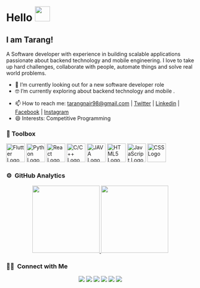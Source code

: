 <!-- <img align="right" src="" width=350px height=465px/> -->

# Hello <img src="https://raw.githubusercontent.com/MartinHeinz/MartinHeinz/master/wave.gif" width="40px">
## I am Tarang!

A Software developer with experience in building scalable applications passionate about backend technology and mobile engineering. I love to take up hard challenges, collaborate with people, automate things and solve real world problems.

- 📱 I’m currently looking out for a new software developer role
- 🤓 I’m currently exploring about backend technology and mobile .
<!-- - 💬 Ask me about javascript/typescript and computer science. -->
- 📫 How to reach me: tarangnair98@gmail.com | [Twitter](https://twitter.com/tarang90564113) | [Linkedin](https://www.linkedin.com/in/tarang-nair-752aa8179/) | [Facebook](https://www.facebook.com/tarangnair) | [Instagram](https://www.instagram.com/nairtarang/)
- 😄 Interests: Competitive Programming


<!--
**tarang1998/tarang1998** is a ✨ _special_ ✨ repository because its `README.md` (this file) appears on your GitHub profile.

Here are some ideas to get you started:

- 🔭 - 
- 👯 I’m looking to collaborate on ...
- 🤔 I’m looking for help with ...
- 💬 Ask me about ...
- 📫 How to reach me: ...
- 😄 Pronouns: ...
- ⚡ Fun fact: ...
- 🌱 I’m currently
- 🤓
- ![Top Langs](https://github-readme-stats.vercel.app/api/top-langs/?username=tarang1998)

-->



### 🧰 Toolbox

<img src="https://cdn.worldvectorlogo.com/logos/flutter.svg" alt="Flutter Logo" width="50" height="50"/> <img src="https://cdn.worldvectorlogo.com/logos/python-4.svg" alt="Python Logo" width="50" height="50"/> <img src="https://cdn.worldvectorlogo.com/logos/react-1.svg" alt="React Logo" width="50" height="50"/> <img src="https://cdn.worldvectorlogo.com/logos/c.svg" alt="C/C++ Logo" width="50" height="50"/> <img src="https://cdn.worldvectorlogo.com/logos/java-4.svg" alt="JAVA Logo" width="50" height="50"/> <img src="https://cdn.worldvectorlogo.com/logos/html5-2.svg" alt="HTML5 Logo" width="50" height="50"/> <img src="https://cdn.worldvectorlogo.com/logos/logo-javascript.svg" alt="JavaScript Logo" width="50" height="50"/> <img src="https://cdn.worldvectorlogo.com/logos/css-3.svg" alt="CSS Logo" width="50" height="50"/>


### ⚙️ &nbsp;GitHub Analytics

<p align="center">
<a href="https://github.com/tarang1998">
  <img height="180em" src="https://github-readme-stats-eight-theta.vercel.app/api?username=tarang1998&show_icons=true&theme=algolia&include_all_commits=true&count_private=true"/>
  <img height="180em" src="https://github-readme-stats-eight-theta.vercel.app/api/top-langs/?username=tarang1998&layout=compact&langs_count=8&theme=algolia"/>
</a>
</p>

### 🤝🏻 &nbsp;Connect with Me

<p align="center">
<a href="https://tarangnair.com/#/"><img src="https://img.shields.io/badge/-3423A6?style=flat&logo=Google-Chrome&logoColor=white"/></a>
<a href="https://www.linkedin.com/in/tarang-nair-752aa8179/"><img src="https://img.shields.io/badge/-0077B5?style=flat&logo=Linkedin&logoColor=white"/></a>
<a href="mailto:tarangnair98@gmail.com"><img src="https://img.shields.io/badge/-D14836?style=flat&logo=Gmail&logoColor=white"/></a>
<a href="https://www.instagram.com/nairtarang/_"><img src="https://img.shields.io/badge/-E4405F?style=flat&logo=Instagram&logoColor=white"/></a>
<a href="https://www.facebook.com/tarangnair"><img src="https://img.shields.io/badge/-1877F2?style=flat&logo=Facebook&logoColor=white"/></a>
<a href="https://twitter.com/tarang90564113"><img src="https://img.shields.io/badge/-BD081C?style=flat&logo=Twitter&logoColor=white"/></a>
</p>


